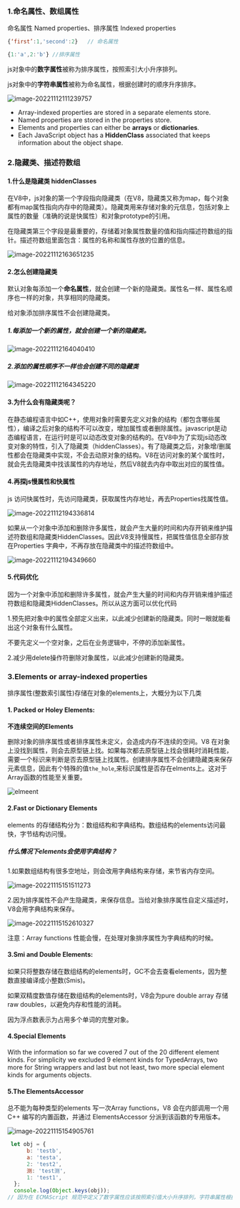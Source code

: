 ### 1.命名属性、数组属性

命名属性 Named properties、排序属性 Indexed properties

```javascript
{‘first’:1,'second':2}   // 命名属性
```

```javascript
{1:'a',2:'b'} //排序属性
```

js对象中的**数字属性**被称为排序属性，按照索引大小升序排列。

js对象中的**字符串属性**被称为命名属性，根据创建时的顺序升序排序。

![image-20221112111239757](../../../image/image-20221112111239757.png)

- Array-indexed properties are stored in a separate elements store.
- Named properties are stored in the properties store.
- Elements and properties can either be **arrays** or **dictionaries**.
- Each JavaScript object has a **HiddenClass** associated that keeps information about the object shape.

### 2.隐藏类、描述符数组

#### 1.什么是隐藏类 hiddenClasses

在V8中，js对象的第一个字段指向隐藏类（在V8，隐藏类又称为map，每个对象都有map属性指向内存中的隐藏类）。隐藏类用来存储对象的元信息，包括对象上属性的数量（准确的说是快属性）和对象prototype的引用。

在隐藏类第三个字段是最重要的，存储着对象属性数量的值和指向描述符数组的指针。描述符数组里面包含：属性的名称和属性存放的位置的信息。

![image-20221112163651235](../../../image/image-20221112163651235.png)

#### 2.怎么创建隐藏类

默认对象每添加一个**命名属性**，就会创建一个新的隐藏类。属性名一样、属性名顺序也一样的对象，共享相同的隐藏类。

给对象添加排序属性不会创建隐藏类。

##### 1.每添加一个新的属性，就会创建一个新的隐藏类。

![image-20221112164040410](../../../image/image-20221112164040410.png)

##### 2.添加的属性顺序不一样也会创建不同的隐藏类

![image-20221112164345220](../../../image/image-20221112164345220.png)



#### 3.为什么会有隐藏类呢？

 在静态编程语言中如C++，使用对象时需要先定义对象的结构（都包含哪些属性），编译之后对象的结构不可以改变，增加属性或者删除属性。javascript是动态编程语言，在运行时是可以动态改变对象的结构的。在V8中为了实现js动态改变对象的特性，引入了隐藏类（hiddenClasses）。有了隐藏类之后，对象增/删属性都会在隐藏类中实现，不会去动原对象的结构。V8在访问对象的某个属性时，就会先去隐藏类中找该属性的内存地址，然后V8就去内存中取出对应的属性值。



#### 4.再探js慢属性和快属性

js 访问快属性时，先访问隐藏类，获取属性内存地址，再去Properties找属性值。

![image-20221112194336814](../../../image/image-20221112194336814.png)

如果从一个对象中添加和删除许多属性，就会产生大量的时间和内存开销来维护描述符数组和隐藏类HiddenClasses。因此V8支持慢属性，把属性值信息全部存放在Properties 字典中，不再存放在隐藏类中的描述符数组中。

![image-20221112194349660](../../../image/image-20221112194349660.png)

#### 5.代码优化

因为一个对象中添加和删除许多属性，就会产生大量的时间和内存开销来维护描述符数组和隐藏类HiddenClasses。所以从这方面可以优化代码

1.预先把对象中的属性全部定义出来，以此减少创建新的隐藏类。同时一眼就能看出这个对象有什么属性。

不要先定义一个空对象，之后在业务逻辑中，不停的添加新属性。

2.减少用delete操作符删除对象属性，以此减少创建新的隐藏类。



### 3.Elements or array-indexed properties

排序属性(整数索引属性)存储在对象的elements上，大概分为以下几类

#### 1. **Packed or Holey Elements:**

**不连续空间的Elements**

删除对象的排序属性或者排序属性未定义，会造成内存不连续的空间。V8 在对象上没找到属性，则会去原型链上找。如果每次都去原型链上找会很耗时消耗性能，需要一个标识来判断是否去原型链上找属性。创建排序属性不会创建隐藏类来保存元素信息，因此有个特殊的值`the_hole`,来标识属性是否存在elments上。这对于Array函数的性能至关重要。

![elmeent](../../../image/s/elmeent.png)



#### 2.**Fast or Dictionary Elements**

elements 的存储结构分为：数组结构和字典结构。数组结构的elements访问最快，字节结构访问慢。

##### 什么情况下elements会使用字典结构？

1.如果数组结构有很多空地址，则会改用字典结构来存储，来节省内存空间。

![image-20221115151511273](../../../image/image-20221115151511273.png)

2.因为排序属性不会产生隐藏类，来保存信息。当给对象排序属性自定义描述时，V8会用字典结构来保存。



![image-20221115152610327](../../../image/image-20221115152610327.png)

注意：Array functions 性能会慢，在处理对象排序属性为字典结构的时候。

#### 3.**Smi and Double Elements:** 

如果只将整数存储在数组结构的elements时，GC不会去查看elements，因为整数直接编译成小整数(Smis)。

如果双精度数值存储在数组结构的elements时，V8会为pure double array 存储 raw doubles，以避免内存和性能的消耗。

因为浮点数表示为占用多个单词的完整对象。

#### 4.**Special Elements**

With the information so far we covered 7 out of the 20 different element kinds. For simplicity we excluded 9 element kinds for TypedArrays, two more for String wrappers and last but not least, two more special element kinds for arguments objects.

#### 5.**The ElementsAccessor**

总不能为每种类型的elements 写一次Array functions，V8 会在内部调用一个用 C++ 编写的内置函数，并通过 ElementsAccessor 分派到该函数的专用版本。

![image-20221115154905761](../../../image/image-20221115154905761.png)

```javascript
 let obj = {
      b: 'testb',
      a: 'testa',
      2: 'test2',
      测: 'test测',
      1: 'test1',
  };
  console.log(Object.keys(obj));
// 因为在 ECMAScript 规范中定义了数字属性应该按照索引值大小升序排列，字符串属性根据创建时的顺序升序排列。
```









[1]: https://v8.dev/blog/fast-properties
[2]: https://www.cnblogs.com/chargeworld/p/12236848.html
[3]: https://medium.com/swlh/writing-optimized-code-in-js-by-understanding-hidden-classes-3dd42862ad1d
[4]: https://blog.bitsrc.io/secret-behind-javascript-performance-v8-hidden-classes-ba4d0ebfb89d
[5]: https://draft.li/blog/2016/12/22/javascript-engines-hidden-classes/

